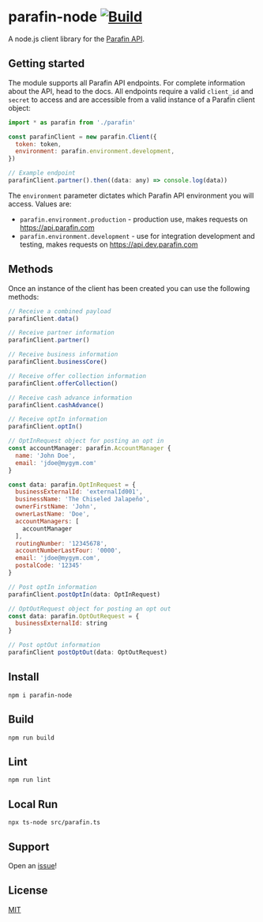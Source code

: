 # parafin-node [![Build](https://github.com/buildparafin/parafin-node/actions/workflows/build.yml/badge.svg)](https://github.com/buildparafin/parafin-node/actions/workflows/build.yml)

A node.js client library for the [Parafin API][2].

## Getting started

The module supports all Parafin API endpoints.  For complete information about the API, head
to the docs. All endpoints require a valid `client_id` and `secret` to access and are 
accessible from a valid instance of a Parafin client object:

```javascript
import * as parafin from './parafin'

const parafinClient = new parafin.Client({
  token: token,
  environment: parafin.environment.development,
})

// Example endpoint
parafinClient.partner().then((data: any) => console.log(data))
```

The `environment` parameter dictates which Parafin API environment you will access. Values are:
- `parafin.environment.production` - production use, makes requests on https://api.parafin.com
- `parafin.environment.development` - use for integration development and testing, makes requests on https://api.dev.parafin.com

## Methods

Once an instance of the client has been created you can use the following methods:
```javascript
// Receive a combined payload
parafinClient.data()

// Receive partner information
parafinClient.partner()

// Receive business information
parafinClient.businessCore()

// Receive offer collection information
parafinClient.offerCollection()

// Receive cash advance information
parafinClient.cashAdvance()

// Receive optIn information
parafinClient.optIn()

// OptInRequest object for posting an opt in
const accountManager: parafin.AccountManager {
  name: 'John Doe',
  email: 'jdoe@mygym.com'
}

const data: parafin.OptInRequest = {
  businessExternalId: 'externalId001',
  businessName: 'The Chiseled Jalapeño',
  ownerFirstName: 'John',
  ownerLastName: 'Doe',
  accountManagers: [
    accountManager
  ],
  routingNumber: '12345678',
  accountNumberLastFour: '0000',
  email: 'jdoe@mygym.com',
  postalCode: '12345'
}

// Post optIn information
parafinClient.postOptIn(data: OptInRequest)

// OptOutRequest object for posting an opt out
const data: parafin.OptOutRequest = {
  businessExternalId: string
}

// Post optOut information
parafinClient postOptOut(data: OptOutRequest)
```

## Install

```console
npm i parafin-node
```

## Build

```console
npm run build
```

## Lint

```console
npm run lint
```

## Local Run

```console
npx ts-node src/parafin.ts
```

## Support
Open an [issue][4]!

## License
[MIT][5]

[1]: https://parafin.com
[2]: https://docs.parafin.com
[3]: https://github.com/buildparafin/react-parafin-elements#readme
[4]: https://github.com/buildparafin/parafin-node/issues/new
[5]: https://github.com/buildparafin/parafin-node/blob/main/LICENSE
